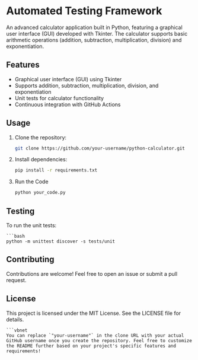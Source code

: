 # Automated Testing Framework

An advanced calculator application built in Python, featuring a graphical user interface (GUI) developed with Tkinter. The calculator supports basic arithmetic operations (addition, subtraction, multiplication, division) and exponentiation.

## Features

- Graphical user interface (GUI) using Tkinter
- Supports addition, subtraction, multiplication, division, and exponentiation
- Unit tests for calculator functionality
- Continuous integration with GitHub Actions

## Usage

1. Clone the repository:

   ```bash
   git clone https://github.com/your-username/python-calculator.git

2. Install dependencies:

    ```bash
    pip install -r requirements.txt

3. Run the Code

    ```bash
    python your_code.py

## Testing

To run the unit tests:
    
    ```bash
    python -m unittest discover -s tests/unit

## Contributing

Contributions are welcome! Feel free to open an issue or submit a pull request.

## License

This project is licensed under the MIT License. See the LICENSE file for details.

    ```vbnet 
    You can replace `"your-username"` in the clone URL with your actual GitHub username once you create the repository. Feel free to customize the README further based on your project's specific features and requirements!

